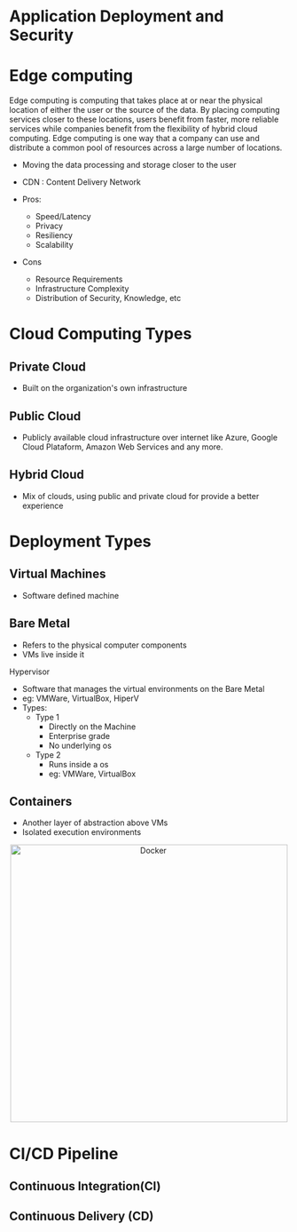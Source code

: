 # Application Deployment and Security

# Edge computing

Edge computing is computing that takes place at or near the physical location of either the user or the source of the data. By placing computing services closer to these locations, users benefit from faster, more reliable services while companies benefit from the flexibility of hybrid cloud computing. Edge computing is one way that a company can use and distribute a common pool of resources across a large number of locations.

- Moving the data processing and storage closer to the user
- CDN : Content Delivery Network

- Pros:
    - Speed/Latency
    - Privacy
    - Resiliency
    - Scalability

- Cons
    - Resource Requirements
    - Infrastructure Complexity
    - Distribution of Security, Knowledge, etc

# Cloud Computing Types

## Private Cloud 

- Built on the organization's own infrastructure

## Public Cloud

- Publicly available cloud infrastructure over internet like Azure, Google Cloud Plataform, Amazon Web Services and any more.

## Hybrid Cloud

- Mix of clouds, using public and private cloud for provide a better experience

# Deployment Types 

## Virtual Machines

- Software defined machine

## Bare Metal 

- Refers to the physical computer components
- VMs live inside it

Hypervisor

- Software that manages the virtual environments on the Bare Metal
- eg: VMWare, VirtualBox, HiperV
- Types:
    - Type 1
        - Directly on the Machine
        - Enterprise grade
        - No underlying os
    - Type 2
        - Runs inside a os
        - eg: VMWare, VirtualBox

## Containers

- Another layer of abstraction above VMs
- Isolated execution environments

<div class='img-docker' align="center">
    <img src="https://www.docker.com/sites/default/files/d8/2018-11/docker-containerized-appliction-blue-border_2.png" alt="Docker" width="500">
</div>

# CI/CD Pipeline

## Continuous Integration(CI)


## Continuous Delivery (CD)